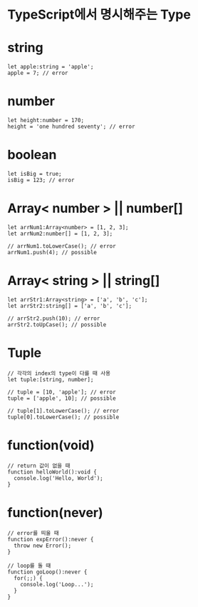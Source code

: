 # TypeScript에서 명시해주는 Type

# string
```
let apple:string = 'apple';
apple = 7; // error
```

# number
```
let height:number = 170;
height = 'one hundred seventy'; // error
```

# boolean
```
let isBig = true;
isBig = 123; // error
```

# Array< number > || number[]
```
let arrNum1:Array<number> = [1, 2, 3];
let arrNum2:number[] = [1, 2, 3];

// arrNum1.toLowerCase(); // error
arrNum1.push(4); // possible
```

# Array< string > ||  string[]
```
let arrStr1:Array<string> = ['a', 'b', 'c'];
let arrStr2:string[] = ['a', 'b', 'c'];

// arrStr2.push(10); // error
arrStr2.toUpCase(); // possible
```

# Tuple
```
// 각각의 index의 type이 다를 때 사용
let tuple:[string, number];

// tuple = [10, 'apple']; // error
tuple = ['apple', 10]; // possible

// tuple[1].toLowerCase(); // error
tuple[0].toLowerCase(); // possible
```

# function(void)
```
// return 값이 없을 때
function helloWorld():void {
  console.log('Hello, World');
}
```

# function(never)

```
// error를 띄울 때
function expError():never {
  throw new Error();
}

// loop를 돌 때
function goLoop():never {
  for(;;) {
    console.log('Loop...');
  }
}
```
